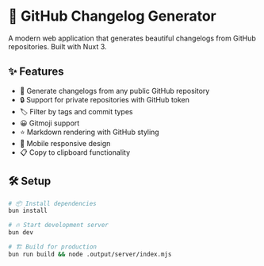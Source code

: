 # 🚀 GitHub Changelog Generator

A modern web application that generates beautiful changelogs from GitHub repositories. Built with Nuxt 3.

## ✨ Features

- 📝 Generate changelogs from any public GitHub repository
- 🔒 Support for private repositories with GitHub token
- 🏷️ Filter by tags and commit types
- 😀 Gitmoji support
- ⭐ Markdown rendering with GitHub styling
- 📱 Mobile responsive design
- 📋 Copy to clipboard functionality

## 🛠️ Setup

```bash
# 📦 Install dependencies
bun install

# 🔥 Start development server
bun dev

# 🏗️ Build for production
bun run build && node .output/server/index.mjs 
```